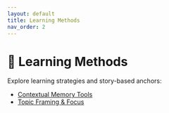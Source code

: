 ```yaml
---
layout: default
title: Learning Methods 
nav_order: 2
---
```


# 🧠 Learning Methods

Explore learning strategies and story-based anchors:

- [Contextual Memory Tools](Context.md)
- [Topic Framing & Focus](Topic.md)
